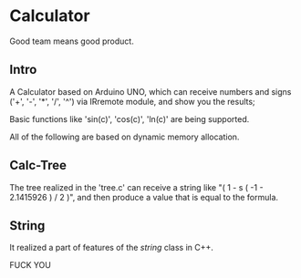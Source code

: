 # Calculator

Good team means good product.

## Intro

A Calculator based on Arduino UNO, which can receive numbers and signs ('+', '-', '*', '/', '^') via IRremote module, and show you the results;

Basic functions like 'sin(c)', 'cos(c)', 'ln(c)' are being supported.

All of the following are based on dynamic memory allocation.

## Calc-Tree

The tree realized in the 'tree.c' can receive a string like "( 1 - s ( -1 - 2.1415926 ) / 2 )", and then produce a value that is equal to the formula.

## String

It realized a part of features of the *string* class in C++.

FUCK YOU
